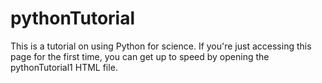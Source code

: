 # pythonTutorial

This is a tutorial on using Python for science. If you're just accessing this page for the first time, you can get up to speed by opening the pythonTutorial1 HTML file.